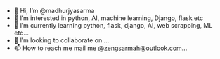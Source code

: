 - 👋 Hi, I’m @madhurjyasarma
- 👀 I’m interested in python, AI, machine learning, Django, flask etc
- 🌱 I’m currently learning python, flask, django, AI, web scrapping, ML etc...
- 💞️ I’m looking to collaborate on ...
- 📫 How to reach me mail me @zengsarmah@outlook.com...

<!---
madhurjyasarma/madhurjyasarma is a ✨ special ✨ repository because its `README.md` (this file) appears on your GitHub profile.
You can click the Preview link to take a look at your changes.
--->
